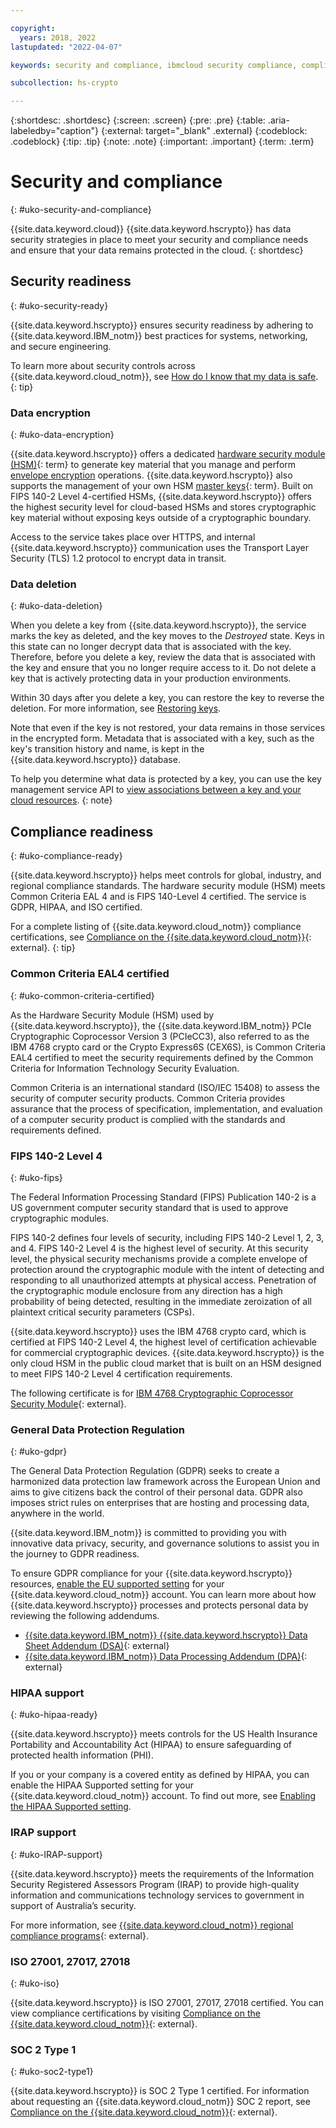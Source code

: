 ```yaml
---

copyright:
  years: 2018, 2022
lastupdated: "2022-04-07"

keywords: security and compliance, ibmcloud security compliance, compliant, data security, data encryption, data delete, common criteria, fips, iso, gdpr

subcollection: hs-crypto

---
```


{:shortdesc: .shortdesc}
{:screen: .screen}
{:pre: .pre}
{:table: .aria-labeledby="caption"}
{:external: target="_blank" .external}
{:codeblock: .codeblock}
{:tip: .tip}
{:note: .note}
{:important: .important}
{:term: .term}

# Security and compliance
{: #uko-security-and-compliance}

{{site.data.keyword.cloud}} {{site.data.keyword.hscrypto}} has data security strategies in place to meet your security and compliance needs and ensure that your data remains protected in the cloud.
{: shortdesc}

## Security readiness
{: #uko-security-ready}

{{site.data.keyword.hscrypto}} ensures security readiness by adhering to {{site.data.keyword.IBM_notm}} best practices for systems, networking, and secure engineering.

To learn more about security controls across {{site.data.keyword.cloud_notm}}, see [How do I know that my data is safe](/docs/overview?topic=overview-security#security).
{: tip}

### Data encryption
{: #uko-data-encryption}

{{site.data.keyword.hscrypto}} offers a dedicated [hardware security module (HSM)](#x6704988){: term} to generate key material that you manage and perform [envelope encryption](/docs/hs-crypto?topic=hs-crypto-uko-envelope-encryption) operations. {{site.data.keyword.hscrypto}} also supports the management of your own HSM [master keys](#x2908413){: term}. Built on FIPS 140-2 Level 4-certified HSMs, {{site.data.keyword.hscrypto}} offers the highest security level for cloud-based HSMs and stores cryptographic key material without exposing keys outside of a cryptographic boundary.

Access to the service takes place over HTTPS, and internal {{site.data.keyword.hscrypto}} communication uses the Transport Layer Security (TLS) 1.2 protocol to encrypt data in transit.

### Data deletion
{: #uko-data-deletion}

When you delete a key from {{site.data.keyword.hscrypto}}, the service marks the key as deleted, and the key moves to the _Destroyed_ state. Keys in this state can no longer decrypt data that is associated with the key. Therefore, before you delete a key, review the data that is associated with the key and ensure that you no longer require access to it. Do not delete a key that is actively protecting data in your production environments.

Within 30 days after you delete a key, you can restore the key to reverse the deletion. For more information, see [Restoring keys](/docs/hs-crypto?topic=hs-crypto-restore-keys).

Note that even if the key is not restored, your data remains in those services in the encrypted form. Metadata that is associated with a key, such as the key's transition history and name, is kept in the {{site.data.keyword.hscrypto}} database.

To help you determine what data is protected by a key, you can use the key management service API to [view associations between a key and your cloud resources](/docs/hs-crypto?topic=hs-crypto-view-protected-resources).
{: note}

## Compliance readiness
{: #uko-compliance-ready}

{{site.data.keyword.hscrypto}} helps meet controls for global, industry, and regional compliance standards. The hardware security module (HSM) meets Common Criteria EAL 4 and is FIPS 140-Level 4 certified. The service is GDPR, HIPAA, and ISO certified.

For a complete listing of {{site.data.keyword.cloud_notm}} compliance certifications, see [Compliance on the {{site.data.keyword.cloud_notm}}](https://www.ibm.com/cloud/compliance){: external}.
{: tip}

### Common Criteria EAL4 certified
{: #uko-common-criteria-certified}

As the Hardware Security Module (HSM) used by {{site.data.keyword.hscrypto}}, the {{site.data.keyword.IBM_notm}} PCIe Cryptographic Coprocessor Version 3 (PCIeCC3), also referred to as the IBM 4768 crypto card or the Crypto Express6S (CEX6S), is Common Criteria EAL4 certified to meet the security requirements defined by the Common Criteria for Information Technology Security Evaluation.

Common Criteria is an international standard (ISO/IEC 15408) to assess the security of computer security products. Common Criteria provides assurance that the process of specification, implementation, and evaluation of a computer security product is complied with the standards and requirements defined.



### FIPS 140-2 Level 4
{: #uko-fips}

The Federal Information Processing Standard (FIPS) Publication 140-2 is a US government computer security standard that is used to approve cryptographic modules.

FIPS 140-2 defines four levels of security, including FIPS 140-2 Level 1, 2, 3, and 4. FIPS 140-2 Level 4 is the highest level of security. At this security level, the physical security mechanisms provide a complete envelope of protection around the cryptographic module with the intent of detecting and responding to all unauthorized attempts at physical access. Penetration of the cryptographic module enclosure from any direction has a high probability of being detected, resulting in the immediate zeroization of all plaintext critical security parameters (CSPs).

{{site.data.keyword.hscrypto}} uses the IBM 4768 crypto card, which is certified at FIPS 140-2 Level 4, the highest level of certification achievable for commercial cryptographic devices. {{site.data.keyword.hscrypto}} is the only cloud HSM in the public cloud market that is built on an HSM designed to meet FIPS 140-2 Level 4 certification requirements.

The following certificate is for [IBM 4768 Cryptographic Coprocessor Security Module](https://csrc.nist.gov/projects/cryptographic-module-validation-program/Certificate/3410){: external}.

### General Data Protection Regulation
{: #uko-gdpr}

The General Data Protection Regulation (GDPR) seeks to create a harmonized data protection law framework across the European Union and aims to give citizens back the control of their personal data. GDPR also imposes strict rules on enterprises that are hosting and processing data, anywhere in the world.

{{site.data.keyword.IBM_notm}} is committed to providing you with innovative data privacy, security, and governance solutions to assist you in the journey to GDPR readiness.

To ensure GDPR compliance for your {{site.data.keyword.hscrypto}} resources, [enable the EU supported setting](/docs/account?topic=account-eu-hipaa-supported#bill_eusupported) for your {{site.data.keyword.cloud_notm}} account. You can learn more about how {{site.data.keyword.hscrypto}} processes and protects personal data by reviewing the following addendums.

- [{{site.data.keyword.IBM_notm}} {{site.data.keyword.hscrypto}} Data Sheet Addendum (DSA)](https://www.ibm.com/software/reports/compatibility/clarity-reports/report/html/softwareReqsForProduct?deliverableId=46E9C81025D811E895B382FBC780E8BA){: external}
- [{{site.data.keyword.IBM_notm}} Data Processing Addendum (DPA)](https://www.ibm.com/support/customer/csol/terms/?id=DPA-DPL){: external}

### HIPAA support
{: #uko-hipaa-ready}

{{site.data.keyword.hscrypto}} meets controls for the US Health Insurance Portability and Accountability Act (HIPAA) to ensure safeguarding of protected health information (PHI).

If you or your company is a covered entity as defined by HIPAA, you can enable the HIPAA Supported setting for your {{site.data.keyword.cloud_notm}} account. To find out more, see [Enabling the HIPAA Supported setting](/docs/account?topic=account-eu-hipaa-supported#enabling-hipaa).

### IRAP support
{: #uko-IRAP-support}

{{site.data.keyword.hscrypto}} meets the requirements of the Information Security Registered Assessors Program (IRAP) to provide high-quality information and communications technology services to government in support of Australia’s security.

For more information, see [{{site.data.keyword.cloud_notm}} regional compliance programs](https://www.ibm.com/cloud/compliance/regional){: external}.

### ISO 27001, 27017, 27018
{: #uko-iso}

{{site.data.keyword.hscrypto}} is ISO 27001, 27017, 27018 certified. You can view compliance certifications by visiting [Compliance on the {{site.data.keyword.cloud_notm}}](https://www.ibm.com/cloud/compliance){: external}.

### SOC 2 Type 1
{: #uko-soc2-type1}

{{site.data.keyword.hscrypto}} is SOC 2 Type 1 certified. For information about requesting an {{site.data.keyword.cloud_notm}} SOC 2 report, see [Compliance on the {{site.data.keyword.cloud_notm}}](https://www.ibm.com/cloud/compliance){: external}.

